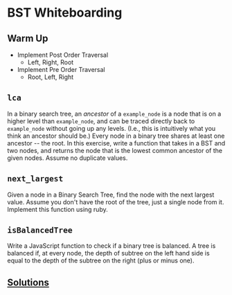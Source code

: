 # BST Whiteboarding

## Warm Up

* Implement Post Order Traversal
  * Left, Right, Root
* Implement Pre Order Traversal
  * Root, Left, Right
  
## `lca`

In a binary search tree, an *ancestor* of a `example_node` is a node that is on a higher level than `example_node`, and can be traced directly back to `example_node` without going up any levels. (I.e., this is intuitively what you think an ancestor should be.) Every node in a binary tree shares at least one ancestor -- the root. In this exercise, write a function that takes in a BST and two nodes, and returns the node that is the lowest common ancestor of the given nodes. Assume no duplicate values.

## `next_largest`

Given a node in a Binary Search Tree, find the node with the next largest value. Assume you don't have the root of the tree, just a single node from it. Implement this function using ruby.

## `isBalancedTree`

Write a JavaScript function to check if a binary tree is balanced. A tree is balanced if, at every node, the depth of subtree on the left hand side is equal to the depth of the subtree on the right (plus or minus one). 

## [Solutions](./bst-solution.md)
